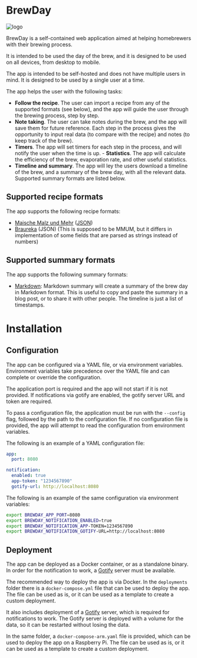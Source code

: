 # BrewDay

![logo](https://github.com/juan-castrillon/brewday/assets/64461123/e731b058-5592-46b5-ac2a-6cd0d6416127)



BrewDay is a self-contained web application aimed at helping homebrewers with their brewing process. 

It is intended to be used the day of the brew, and it is designed to be used on all devices, from desktop to mobile.

The app is intended to be self-hosted and does not have multiple users in mind. It is designed to be used by a single user at a time.

The app helps the user with the following tasks:

- **Follow the recipe**. The user can import a recipe from any of the supported formats (see below), and the app will guide the user through the brewing process, step by step. 
- **Note taking**. The user can take notes during the brew, and the app will save them for future reference. Each step in the process gives the opportunity to input real data (to compare with the recipe) and notes (to keep track of the brew).
- **Timers**. The app will set timers for each step in the process, and will notify the user when the time is up. - **Statistics**. The app will calculate the efficiency of the brew, evaporation rate, and other useful statistics.
- **Timeline and summary**. The app will ley the users download a timeline of the brew, and a summary of the brew day, with all the relevant data. Supported summary formats are listed below.

## Supported recipe formats

The app supports the following recipe formats:
- [Maische Malz und Mehr](https://www.maischemalzundmehr.de/index.php?inhaltmitte=lr) ([JSON](https://www.maischemalzundmehr.de/rezept.json.txt))
- [Braureka](https://braureka.de/) (JSON) (This is supposed to be MMUM, but it differs in implementation of some fields that are parsed as strings instead of numbers)


## Supported summary formats

The app supports the following summary formats:
- [Markdown](https://www.markdownguide.org/basic-syntax/): Markdown summary will create a summary of the brew day in Markdown format. This is useful to copy and paste the summary in a blog post, or to share it with other people. The timeline is just a list of timestamps. 


# Installation

## Configuration

The app can be configured via a YAML file, or via environment variables. Environment variables take precedence over the YAML file and can complete or override the configuration.

The application port is required and the app will not start if it is not provided. If notifications via gotify are enabled, the gotify server URL and token are required.

To pass a configuration file, the application must be run with the `--config` flag, followed by the path to the configuration file. If no configuration file is provided, the app will attempt to read the configuration from environment variables.


The following is an example of a YAML configuration file:

```yaml
app:
  port: 8080

notification:
  enabled: true
  app-token: "1234567890"
  gotify-url: http://localhost:8080
```

The following is an example of the same configuration via environment variables:

```bash
export BREWDAY_APP_PORT=8080
export BREWDAY_NOTIFICATION_ENABLED=true
export BREWDAY_NOTIFICATION_APP-TOKEN=1234567890
export BREWDAY_NOTIFICATION_GOTIFY-URL=http://localhost:8080
```

## Deployment

The app can be deployed as a Docker container, or as a standalone binary. In order for the notification to work, a [Gotify](https://gotify.net/) server must be available.

The recommended way to deploy the app is via Docker. In the `deployments` folder there is a `docker-compose.yml` file that can be used to deploy the app. The file can be used as is, or it can be used as a template to create a custom deployment.

It also includes deployment of a [Gotify](https://gotify.net/) server, which is required for notifications to work. The Gotify server is deployed with a volume for the data, so it can be restarted without losing the data.

In the same folder, a `docker-compose-arm.yaml` file is provided, which can be used to deploy the app on a Raspberry Pi. The file can be used as is, or it can be used as a template to create a custom deployment.